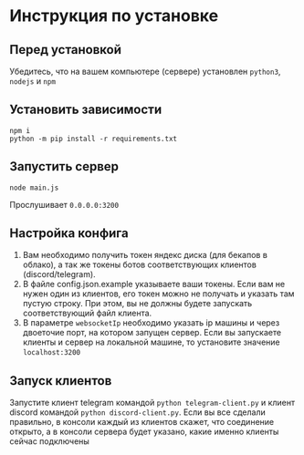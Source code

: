 # Инструкция по установке

## Перед установкой
Убедитесь, что на вашем компьютере (сервере) установлен `python3`, `nodejs` и `npm`

## Установить зависимости
```
npm i
python -m pip install -r requirements.txt
```
## Запустить сервер
```
node main.js
```
Прослушивает `0.0.0.0:3200`

## Настройка конфига
1. Вам необходимо получить токен яндекс диска (для бекапов в облако), а так же токены ботов соответствующих клиентов (discord/telegram).
2. В файле config.json.example указываете ваши токены. Если вам не нужен один из клиентов, его токен можно не получать и указать там пустую строку. При этом, вы не должны будете запускать соответствующий файл клиента.
3. В параметре `websocketIp` необходимо указать ip машины и через двоеточие порт, на котором запущен сервер. Если вы запускаете клиенты и сервер на локальной машине, то установите значение `localhost:3200`

## Запуск клиентов
Запустите клиент telegram командой `python telegram-client.py` и клиент discord командой `python discord-client.py`.
Если вы все сделали правильно, в консоли каждый из клиентов скажет, что соединение открыто, а в консоли сервера будет указано, какие именно клиенты сейчас подключены
